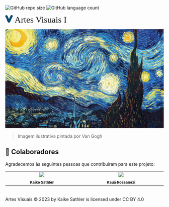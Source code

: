 ![GitHub repo size](https://img.shields.io/github/repo-size/kaikesathler/Site-Projeto-Integrador-II?style=for-the-badge)
![GitHub language count](https://img.shields.io/github/languages/count/kaikesathler/Site-Projeto-Integrador-II?style=for-the-badge)

<span style="font-family: 'Times New Roman', serif; font-size: 2em;"><img src="img/icon/icob.png" width="24px"> Artes Visuais I</span>

<img src="img/image_home.jpg" alt="Exemplo imagem">

> Imagem ilustrativa pintada por Van Gogh

## 🤝 Colaboradores

Agradecemos às seguintes pessoas que contribuíram para este projeto:

<table style="margin: auto; display: table;">
  <tr>
    <td align="center">
      <a href="#">
        <img src="https://avatars.githubusercontent.com/u/104788755" width="100px;"/><br>
        <sub>
          <b>Kaike Sathler</b>
        </sub>
      </a>
    </td>
    <td align="center">
      <a href="#">
        <img src="https://img.freepik.com/premium-vector/user-profile-icon-flat-style-member-avatar-vector-illustration-isolated-background-human-permission-sign-business-concept_157943-15752.jpg?w=740" width="100px;"/><br>
        <sub>
          <b>Kauã Rossanezi</b>
        </sub>
      </a>
    </td>
  </tr>
</table>
<br><br>
Artes Visuais © 2023 by Kaike Sathler is licensed under CC BY 4.0 
